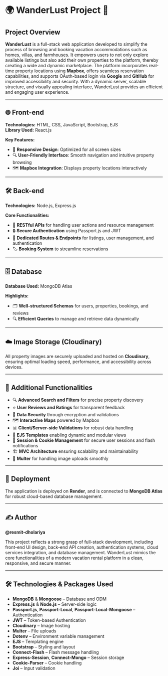 # 🌍 WanderLust Project 🏡

## **Project Overview**
**WanderLust** is a full-stack web application developed to simplify the process of browsing and booking vacation accommodations such as homes, villas, and farmhouses. It empowers users to not only explore available listings but also add their own properties to the platform, thereby creating a wide and dynamic marketplace. The platform incorporates real-time property locations using **Mapbox**, offers seamless reservation capabilities, and supports OAuth-based login via **Google** and **GitHub** for improved accessibility and security. With a dynamic server, scalable structure, and visually appealing interface, WanderLust provides an efficient and engaging user experience.

---

## 🌐 **Front-end**

**Technologies:** HTML, CSS, JavaScript, Bootstrap, EJS  
**Library Used:** React.js

**Key Features:**
- 📱 **Responsive Design**: Optimized for all screen sizes
- 🔍 **User-Friendly Interface**: Smooth navigation and intuitive property browsing
- 🗺️ **Mapbox Integration**: Displays property locations interactively

---

## 🛠️ **Back-end**

**Technologies:** Node.js, Express.js

**Core Functionalities:**
- 🧩 **RESTful APIs** for handling user actions and resource management
- 🔒 **Secure Authentication** using Passport.js and JWT
- 📄 **Dedicated Routes & Endpoints** for listings, user management, and authentication
- 🏷️ **Booking System** to streamline reservations

---

## 🗄️ **Database**

**Database Used:** MongoDB Atlas

**Highlights:**
- 🗂️ **Well-structured Schemas** for users, properties, bookings, and reviews
- 🔍 **Efficient Queries** to manage and retrieve data dynamically

---

## ☁️ **Image Storage (Cloudinary)**

All property images are securely uploaded and hosted on **Cloudinary**, ensuring optimal loading speed, performance, and accessibility across devices.

---

## 🌟 **Additional Functionalities**

- 🔍 **Advanced Search and Filters** for precise property discovery
- ⭐ **User Reviews and Ratings** for transparent feedback
- 🔐 **Data Security** through encryption and validations
- 🗺️ **Interactive Maps** powered by Mapbox
- 📊 **Client/Server-side Validations** for robust data handling
- 🎨 **EJS Templates** enabling dynamic and modular views
- 🍪 **Session & Cookie Management** for secure user sessions and flash notifications
- 🏗️ **MVC Architecture** ensuring scalability and maintainability
- 💾 **Multer** for handling image uploads smoothly

---

## 🚀 **Deployment**

The application is deployed on **Render**, and is connected to **MongoDB Atlas** for robust cloud-based database management.

---

## ✍️ **Author**

**@resmit-dholariya**

This project reflects a strong grasp of full-stack development, including front-end UI design, back-end API creation, authentication systems, cloud services integration, and database management. WanderLust mimics the core functionalities of a modern vacation rental platform in a clean, responsive, and secure manner.

---

## 🛠️ **Technologies & Packages Used**

- **MongoDB** & **Mongoose** – Database and ODM
- **Express.js** & **Node.js** – Server-side logic
- **Passport.js**, **Passport-Local**, **Passport-Local-Mongoose** – Authentication
- **JWT** – Token-based Authentication
- **Cloudinary** – Image hosting
- **Multer** – File uploads
- **Dotenv** – Environment variable management
- **EJS** – Templating engine
- **Bootstrap** – Styling and layout
- **Connect-Flash** – Flash message handling
- **Express-Session**, **Connect-Mongo** – Session storage
- **Cookie-Parser** – Cookie handling
- **Joi** – Input validation
